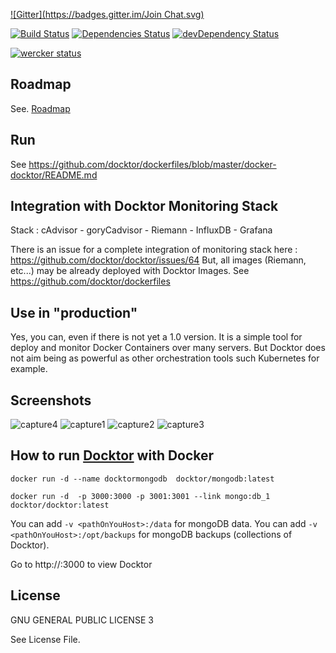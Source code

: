 [![Gitter](https://badges.gitter.im/Join Chat.svg)](https://gitter.im/docktor/?utm_source=badge&utm_medium=badge&utm_campaign=pr-badge&utm_content=badge)

[![Build Status](https://travis-ci.org/docktor/docktor.svg?branch=master)](https://travis-ci.org/docktor/docktor)
[![Dependencies Status](https://david-dm.org/docktor/docktor.svg)](https://david-dm.org/docktor/docktor)
[![devDependency Status](https://david-dm.org/docktor/docktor/dev-status.svg)](https://david-dm.org/docktor/docktor#info=devDependencies)

[![wercker status](https://app.wercker.com/status/aa752d73aaa88276a33d3911d2c11043/m "wercker status")](https://app.wercker.com/project/bykey/aa752d73aaa88276a33d3911d2c11043)


## Roadmap
See. [Roadmap](https://github.com/docktor/docktor/labels/roadmap)

## Run 
See https://github.com/docktor/dockerfiles/blob/master/docker-docktor/README.md

## Integration with Docktor Monitoring Stack
Stack : cAdvisor - goryCadvisor - Riemann - InfluxDB - Grafana

There is an issue for a complete integration of monitoring stack here : https://github.com/docktor/docktor/issues/64 
But, all images (Riemann, etc...) may be already deployed with Docktor Images. See https://github.com/docktor/dockerfiles

## Use in "production"
Yes, you can, even if there is not yet a 1.0 version. It is a simple tool for deploy and monitor Docker Containers over many servers. But Docktor does not aim being as powerful as other orchestration tools such Kubernetes for example.

## Screenshots
![capture4](/screenshots/capture4.png)
![capture1](/screenshots/capture1.png)
![capture2](/screenshots/capture2.png)
![capture3](/screenshots/capture3.png)

## How to run [Docktor](https://github.com/docktor/docktor) with Docker 

```
docker run -d --name docktormongodb  docktor/mongodb:latest

docker run -d  -p 3000:3000 -p 3001:3001 --link mongo:db_1 docktor/docktor:latest
```

You can add `-v <pathOnYouHost>:/data` for mongoDB data.
You can add `-v <pathOnYouHost>:/opt/backups` for mongoDB backups (collections of Docktor).


Go to http://<ipOfYourContainer>:3000 to view Docktor

## License
GNU GENERAL PUBLIC LICENSE 3

See License File.
